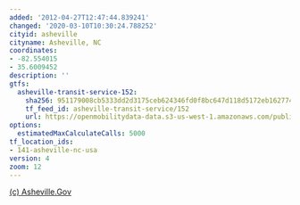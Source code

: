 ```yaml
---
added: '2012-04-27T12:47:44.839241'
changed: '2020-03-10T10:30:24.788252'
cityid: asheville
cityname: Asheville, NC
coordinates:
- -82.554015
- 35.6009452
description: ''
gtfs:
  asheville-transit-service-152:
    sha256: 951179008cb5333dd2d3175ceb624346fd0f8bc647d118d5172eb16277463e3b
    tf_feed_id: asheville-transit-service/152
    url: https://openmobilitydata-data.s3-us-west-1.amazonaws.com/public/feeds/asheville-transit-service/152/20200305/gtfs.zip
options:
  estimatedMaxCalculateCalls: 5000
tf_location_ids:
- 141-asheville-nc-usa
version: 4
zoom: 12
---
```


[(c) Asheville.Gov](http://www.ashevillenc.gov/)

